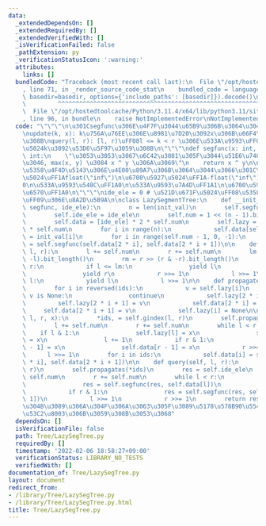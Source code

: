 ```yaml
---
data:
  _extendedDependsOn: []
  _extendedRequiredBy: []
  _extendedVerifiedWith: []
  _isVerificationFailed: false
  _pathExtension: py
  _verificationStatusIcon: ':warning:'
  attributes:
    links: []
  bundledCode: "Traceback (most recent call last):\n  File \"/opt/hostedtoolcache/Python/3.11.4/x64/lib/python3.11/site-packages/onlinejudge_verify/documentation/build.py\"\
    , line 71, in _render_source_code_stat\n    bundled_code = language.bundle(stat.path,\
    \ basedir=basedir, options={'include_paths': [basedir]}).decode()\n          \
    \         ^^^^^^^^^^^^^^^^^^^^^^^^^^^^^^^^^^^^^^^^^^^^^^^^^^^^^^^^^^^^^^^^^^^^^^^^^^^^^^^^^\n\
    \  File \"/opt/hostedtoolcache/Python/3.11.4/x64/lib/python3.11/site-packages/onlinejudge_verify/languages/python.py\"\
    , line 96, in bundle\n    raise NotImplementedError\nNotImplementedError\n"
  code: "\"\"\"\n\u301Csegfunc\u306E\u4F7F\u3044\u65B9\u306B\u3064\u3044\u3066\u301C\
    \nupdate(k, x): k\u756A\u76EE\u306E\u8981\u7D20\u3092x\u306B\u66F4\u65B0\u3059\
    \u308B\nquery(l, r): [l, r)\uFF08l <= k < r \u306E\u533A\u9593\uFF09\u304B\u3089\
    \u5024k\u3092\u53D6\u5F97\u3059\u308B\n\"\"\"\ndef segfunc(x: int, y: int) ->\
    \ int:\n    \"\u3053\u3053\u3067\u6C42\u3081\u305F\u3044\u51E6\u7406\u3092\u884C\
    \u3046, max(x, y) \u3084 x ^ y \u306A\u3069\"\n    return x ^ y\n\n\"\"\"\n\u301C\
    \u5358\u4F4D\u5143\u306E\u4E00\u89A7\u306B\u3064\u3044\u3066\u301C\n\u6700\u5C0F\
    \u5024\uFF1Afloat(\"inf\")\n\u6700\u5927\u5024\uFF1A-float(\"inf\")\nXOR\uFF1A\
    0\n\u533A\u9593\u548C\uFF1A0\n\u533A\u9593\u7A4D\uFF1A1\n\u6700\u5927\u516C\u7D04\
    \u6570\uFF1A0\n\"\"\"\nide_ele = 0 # \u521D\u671F\u5024\uFF08\u5358\u4F4D\u5143\
    \uFF09\u306E\u8A2D\u5B9A\n\nclass LazySegmentTree:\n    def __init__(self, init_val,\
    \ segfunc, ide_ele):\n        n = len(init_val)\n        self.segfunc = segfunc\n\
    \        self.ide_ele = ide_ele\n        self.num = 1 << (n - 1).bit_length()\n\
    \        self.data = [ide_ele] * 2 * self.num\n        self.lazy = [None] * 2\
    \ * self.num\n        for i in range(n):\n            self.data[self.num + i]\
    \ = init_val[i]\n        for i in range(self.num - 1, 0, -1):\n            self.data[i]\
    \ = self.segfunc(self.data[2 * i], self.data[2 * i + 1])\n\n    def gindex(self,\
    \ l, r):\n        l += self.num\n        r += self.num\n        lm = l >> (l &\
    \ -l).bit_length()\n        rm = r >> (r & -r).bit_length()\n        while l <\
    \ r:\n            if l <= lm:\n                yield l\n            if r <= rm:\n\
    \                yield r\n            r >>= 1\n            l >>= 1\n        while\
    \ l:\n            yield l\n            l >>= 1\n\n    def propagates(self, *ids):\n\
    \        for i in reversed(ids):\n            v = self.lazy[i]\n            if\
    \ v is None:\n                continue\n            self.lazy[2 * i] = v\n   \
    \         self.lazy[2 * i + 1] = v\n            self.data[2 * i] = v\n       \
    \     self.data[2 * i + 1] = v\n            self.lazy[i] = None\n\n    def update(self,\
    \ l, r, x):\n        *ids, = self.gindex(l, r)\n        self.propagates(*ids)\n\
    \        l += self.num\n        r += self.num\n        while l < r:\n        \
    \    if l & 1:\n                self.lazy[l] = x\n                self.data[l]\
    \ = x\n                l += 1\n            if r & 1:\n                self.lazy[r\
    \ - 1] = x\n                self.data[r - 1] = x\n            r >>= 1\n      \
    \      l >>= 1\n        for i in ids:\n            self.data[i] = self.segfunc(self.data[2\
    \ * i], self.data[2 * i + 1])\n\n    def query(self, l, r):\n        *ids, = self.gindex(l,\
    \ r)\n        self.propagates(*ids)\n        res = self.ide_ele\n        l +=\
    \ self.num\n        r += self.num\n        while l < r:\n            if l & 1:\n\
    \                res = self.segfunc(res, self.data[l])\n                l += 1\n\
    \            if r & 1:\n                res = self.segfunc(res, self.data[r -\
    \ 1])\n            l >>= 1\n            r >>= 1\n        return res\n\n# \u308F\
    \u304B\u3089\u306A\u304F\u306A\u3063\u305F\u3089\u5178\u578B90\u554F\u306E29\u3092\
    \u53C2\u8003\u306B\u3059\u308B\u3053\u3068"
  dependsOn: []
  isVerificationFile: false
  path: Tree/LazySegTree.py
  requiredBy: []
  timestamp: '2022-02-06 18:58:27+09:00'
  verificationStatus: LIBRARY_NO_TESTS
  verifiedWith: []
documentation_of: Tree/LazySegTree.py
layout: document
redirect_from:
- /library/Tree/LazySegTree.py
- /library/Tree/LazySegTree.py.html
title: Tree/LazySegTree.py
---
```

